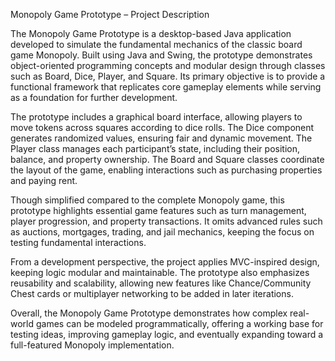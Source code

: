 Monopoly Game Prototype – Project Description

The Monopoly Game Prototype is a desktop-based Java application developed to simulate the fundamental mechanics of the classic board game Monopoly. Built using Java and Swing, the prototype demonstrates object-oriented programming concepts and modular design through classes such as Board, Dice, Player, and Square. Its primary objective is to provide a functional framework that replicates core gameplay elements while serving as a foundation for further development.

The prototype includes a graphical board interface, allowing players to move tokens across squares according to dice rolls. The Dice component generates randomized values, ensuring fair and dynamic movement. The Player class manages each participant’s state, including their position, balance, and property ownership. The Board and Square classes coordinate the layout of the game, enabling interactions such as purchasing properties and paying rent.

Though simplified compared to the complete Monopoly game, this prototype highlights essential game features such as turn management, player progression, and property transactions. It omits advanced rules such as auctions, mortgages, trading, and jail mechanics, keeping the focus on testing fundamental interactions.

From a development perspective, the project applies MVC-inspired design, keeping logic modular and maintainable. The prototype also emphasizes reusability and scalability, allowing new features like Chance/Community Chest cards or multiplayer networking to be added in later iterations.

Overall, the Monopoly Game Prototype demonstrates how complex real-world games can be modeled programmatically, offering a working base for testing ideas, improving gameplay logic, and eventually expanding toward a full-featured Monopoly implementation.
